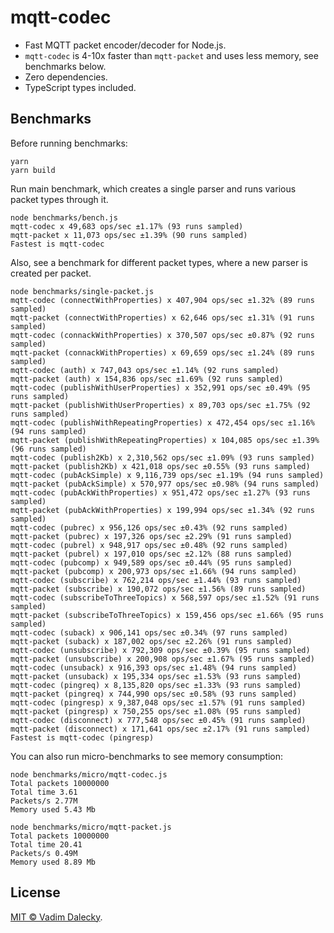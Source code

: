 # mqtt-codec

- Fast MQTT packet encoder/decoder for Node.js.
- `mqtt-codec` is 4-10x faster than `mqtt-packet` and uses less memory, see benchmarks below.
- Zero dependencies.
- TypeScript types included.

## Benchmarks

Before running benchmarks:

```
yarn
yarn build
```

Run main benchmark, which creates a single parser and runs various packet types through it.

```
node benchmarks/bench.js 
mqtt-codec x 49,683 ops/sec ±1.17% (93 runs sampled)
mqtt-packet x 11,073 ops/sec ±1.39% (90 runs sampled)
Fastest is mqtt-codec
```

Also, see a benchmark for different packet types, where a new parser is created per packet.

```
node benchmarks/single-packet.js 
mqtt-codec (connectWithProperties) x 407,904 ops/sec ±1.32% (89 runs sampled)
mqtt-packet (connectWithProperties) x 62,646 ops/sec ±1.31% (91 runs sampled)
mqtt-codec (connackWithProperties) x 370,507 ops/sec ±0.87% (92 runs sampled)
mqtt-packet (connackWithProperties) x 69,659 ops/sec ±1.24% (89 runs sampled)
mqtt-codec (auth) x 747,043 ops/sec ±1.14% (92 runs sampled)
mqtt-packet (auth) x 154,836 ops/sec ±1.69% (92 runs sampled)
mqtt-codec (publishWithUserProperties) x 352,991 ops/sec ±0.49% (95 runs sampled)
mqtt-packet (publishWithUserProperties) x 89,703 ops/sec ±1.75% (92 runs sampled)
mqtt-codec (publishWithRepeatingProperties) x 472,454 ops/sec ±1.16% (94 runs sampled)
mqtt-packet (publishWithRepeatingProperties) x 104,085 ops/sec ±1.39% (96 runs sampled)
mqtt-codec (publish2Kb) x 2,310,562 ops/sec ±1.09% (93 runs sampled)
mqtt-packet (publish2Kb) x 421,018 ops/sec ±0.55% (93 runs sampled)
mqtt-codec (pubAckSimple) x 9,116,739 ops/sec ±1.19% (94 runs sampled)
mqtt-packet (pubAckSimple) x 570,977 ops/sec ±0.98% (94 runs sampled)
mqtt-codec (pubAckWithProperties) x 951,472 ops/sec ±1.27% (93 runs sampled)
mqtt-packet (pubAckWithProperties) x 199,994 ops/sec ±1.34% (92 runs sampled)
mqtt-codec (pubrec) x 956,126 ops/sec ±0.43% (92 runs sampled)
mqtt-packet (pubrec) x 197,326 ops/sec ±2.29% (91 runs sampled)
mqtt-codec (pubrel) x 948,917 ops/sec ±0.48% (92 runs sampled)
mqtt-packet (pubrel) x 197,010 ops/sec ±2.12% (88 runs sampled)
mqtt-codec (pubcomp) x 949,589 ops/sec ±0.44% (95 runs sampled)
mqtt-packet (pubcomp) x 200,973 ops/sec ±1.66% (94 runs sampled)
mqtt-codec (subscribe) x 762,214 ops/sec ±1.44% (93 runs sampled)
mqtt-packet (subscribe) x 190,072 ops/sec ±1.56% (89 runs sampled)
mqtt-codec (subscribeToThreeTopics) x 568,597 ops/sec ±1.52% (91 runs sampled)
mqtt-packet (subscribeToThreeTopics) x 159,456 ops/sec ±1.66% (95 runs sampled)
mqtt-codec (suback) x 906,141 ops/sec ±0.34% (97 runs sampled)
mqtt-packet (suback) x 187,002 ops/sec ±2.26% (91 runs sampled)
mqtt-codec (unsubscribe) x 792,309 ops/sec ±0.39% (95 runs sampled)
mqtt-packet (unsubscribe) x 200,908 ops/sec ±1.67% (95 runs sampled)
mqtt-codec (unsuback) x 916,393 ops/sec ±1.48% (94 runs sampled)
mqtt-packet (unsuback) x 195,334 ops/sec ±1.53% (93 runs sampled)
mqtt-codec (pingreq) x 8,135,820 ops/sec ±1.33% (93 runs sampled)
mqtt-packet (pingreq) x 744,990 ops/sec ±0.58% (93 runs sampled)
mqtt-codec (pingresp) x 9,387,048 ops/sec ±1.57% (91 runs sampled)
mqtt-packet (pingresp) x 750,255 ops/sec ±1.08% (95 runs sampled)
mqtt-codec (disconnect) x 777,548 ops/sec ±0.45% (91 runs sampled)
mqtt-packet (disconnect) x 171,641 ops/sec ±2.17% (91 runs sampled)
Fastest is mqtt-codec (pingresp)
```

You can also run micro-benchmarks to see memory consumption:

```
node benchmarks/micro/mqtt-codec.js 
Total packets 10000000
Total time 3.61
Packets/s 2.77M
Memory used 5.43 Mb

node benchmarks/micro/mqtt-packet.js 
Total packets 10000000
Total time 20.41
Packets/s 0.49M
Memory used 8.89 Mb
```

## License

[MIT © Vadim Dalecky](LICENSE).
